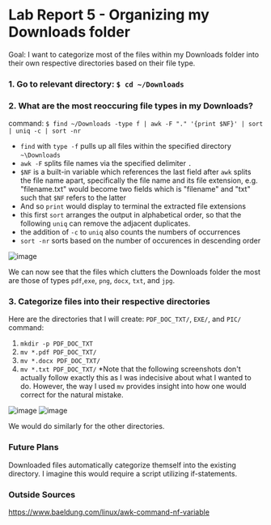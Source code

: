 # Lab Report 5 - Organizing my Downloads folder

Goal: I want to categorize most of the files within my Downloads folder into their own respective directories based on their file type.

### 1. Go to relevant directory: `$ cd ~/Downloads`
### 2. What are the most reoccuring file types in my Downloads?
command: `$ find ~/Downloads -type f | awk -F "." '{print $NF}' | sort | uniq -c | sort -nr`
- `find` with `type -f` pulls up all files within the specified directory `~\Downloads`
- `awk -F` splits file names via the specified delimiter `.`
- `$NF` is a built-in variable which references the last field after `awk` splits the file name apart, specifically the file name and its file extension, e.g. "filename.txt" would become two fields which is "filename" and "txt" such that `$NF` refers to the latter
- And so `print` would display to terminal the extracted file extensions
- this first `sort` arranges the output in alphabetical order, so that the following `uniq` can remove the adjacent duplicates. 
- the addition of `-c` to `uniq` also counts the numbers of occurrences
- `sort -nr` sorts based on the number of occurences in descending order

![image](https://user-images.githubusercontent.com/111631103/224905984-f0184ab6-692b-46e4-af3f-e1ef1006f68b.png)

We can now see that the files which clutters the Downloads folder the most are those of types `pdf`,`exe`, `png`, `docx`, `txt`, and `jpg`.

### 3. Categorize files into their respective directories

Here are the directories that I will create: `PDF_DOC_TXT/`, `EXE/`, and `PIC/`
command: 
  1. `mkdir -p PDF_DOC_TXT`
  2. `mv *.pdf PDF_DOC_TXT/`
  3. `mv *.docx PDF_DOC_TXT/`
  4. `mv *.txt PDF_DOC_TXT/`
*Note that the following screenshots don't actually follow exactly this as I was indecisive about what I wanted to do. However, the way I used `mv` provides insight into how one would correct for the natural mistake.

![image](https://user-images.githubusercontent.com/111631103/224907786-1a70a599-985c-409e-84a1-524d12efe94c.png)
![image](https://user-images.githubusercontent.com/111631103/224907801-ab1b0028-1fb5-477f-a792-b651a745929c.png)

We would do similarly for the other directories.

### Future Plans
Downloaded files automatically categorize themself into the existing directory. I imagine this would require a script utilizing if-statements.

### Outside Sources
https://www.baeldung.com/linux/awk-command-nf-variable

